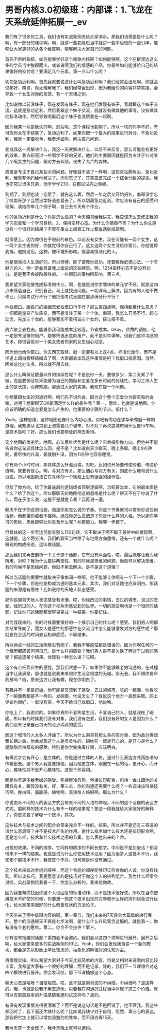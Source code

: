 # 男哥内核3.0初级班：内部课：1.飞龙在天系统延伸拓展一_ev

我们有了很多的工具，我们也有实战案例去给大家演示。那我们也需要是什么呢？啊，有一部分的课程啊。啊，就讲一些初级班当中就讲一些中级班的一些引申，能够让大家更好的从各个维度啊。能够解决大家自己的问题。

首先不再听系统。如何能够学好这个南歌内核啊？如何能够啊。这个在群里边这么多的学员当中脱颖而出，或者说啊我们的情感的产品，你最终如何能够给自己的结果很好的交付呢？要满足几个元素。第一点叫什么呢？

切勿急功近利啊。首先我就要说说什么叫急功近利啊？我们经常会出现啊，你就会说那好，南哥，你太理解我了，我们经常会出现，因为我给你的内容非常实操，会导致一个女生对你的反馈，有一个天壤之别。

比如说你以前没妹子，现在发现有妹子，现在他们发现有妹子，我就跟这个妹子交流，这就是急功近利。然后我跟这个妹子交流，我就没有做其他的事情，没有做其他标准动作。然后导致呢最后这个妹子也没跟我在一起啊。

因为我某一块是缺失的啊。然后呢，这个课程也到期了。所以一切的你学不好，有可能你太在乎结果了，急功近利了。如果你把一个最大的结果进行拆分。不急功近利，我就一定要脱单，我者泡妞呃，解决自己问题。

变成我这一周解决什么，我这一天就解决什么，以后不来反复。那么可能会有更好的效果。我去研究过一些啊学不好的兄弟，他们的主要原因就是因为专注于针对某几个啊女生的问题，跟对方去纠结，丧失了大片的森林。

或者是专注于自己某些点的问题。好像就不活了一样啊，这较真钻脚角尖，急功近利，我就非他妈给他解决了。而你忘记了，其实应该完成一个综合分数的提高。我也研究过很多兄弟，他学学学230，在那试试完之后呢。

到期了，到期也谈上恋爱了，就先这么着，然后一年之后又开始报名，南哥没学忘了哎南哥那个当然没学好谈恋爱去了。所以切莫急功近利。你应该有自己的感受和理解，我给你举几个例子啊，自己去今天有个作业。

你的急功近利是什么？你是怎么做的？今天楠哥给我讲完，我应该怎么去修正我的学习态度和一个学习目标。2、保持空杯心态。为什么你情商不高？为什么你总是没有一个很好的结果？不管在事业上或者工作上都会遇到瓶颈啊。

就情感上。因为你很在乎眼前的景色。以前没有女生，现在可能有一两个女生，这一两个女生说你好，你就觉得你自己行了。这女这两个女生没给你窗口，你就觉得我操，他妈没用。这种。被环境所影响。很容易情绪化的人。

他是很难把人生活好的。所以师傅。除了要教你武功，还要教你武德心法。一个有魅力的人，他一定会具备我上面说的这些特质。啊，1234空杯心态不是没有动力。是是我不会被阶段性的。一些眼前的事物所影响。第三点。

我希望大家能够完成标准的作业。啊，也就是说你学哪块的单元学不好，就拿这四点来筛选自己，识别自己，马上就找出问题，一功课马上解决。因为有的人他不做作业，只做考试行不行？他把他考试无脑在那点满分行不行？

他找借口。跟自己的婚姻恋爱找借口行不行？那么第四点啊。保持数量什么意思？一切都是量变产生质变，而不是专注于某一个个体。南哥，我怎么开场不行，起心动念，先加三个女的。能够我加不着搭讪三个女的，搭讪搭不着。

周六聚会去找去。能够那我可能成本比较高，节省成本。Okay。优秀的销售，他一定是有足够的用户。能够筛选出意向用户，而不是对牛弹琴。但我们这种沟通的艺术，你很容易对一个美女或者你家的女生起心动念。

因为他也给你窗口。你去西天取经。就一定要有以上这4点。标准化动作。而不是半道上跟白骨精结婚去了啊，大家都会出现这种事情是吧？找借口找原因。当然。困难总比办法多，所以就不用去找。

那么什么叫保证数量以外的持续性呢？不是说你一天。要做多少，第二天累了不做，而是要保证每天能够为自己的婚姻和恋爱花多长时间的持续性。学习工作人生比的是长跑，而非短跑。那通过大家的实操。我现在提一个问题。

你想要跟女生的沟通好啊，咱们先不说约会，因为这个整个恋爱分为聊天和约会嘛，对吧？想要聊天OK要满足什么样的条件呢？第一，思维，也就是说地图。你应该明确的知道恋爱是怎么产生的。他重要的步骤的节点。都什么？

Yeah。这种思维，这种地图也像什么内功心法。对吧有内功在学华拳秀腿一样的道理。我知道从北京到上海需要几个城市，对不对？再说这城市用什么自行车啊，是技术是吧？好。那么我们也要辩证的啊去看待。

这个地图的优劣势。地图、心法思维优势是什么呢？它会指引你方向。但他并不能告诉你这句话具体怎么回。是不是？比如说白天少聊天，晚上多聊。晚上9点钟啊，要尽快的升温，要就别升温，因为11点钟他容易睡觉。

你有两个小时时间，那具体怎么升温没讲。对吧。比如说开场要传递价值，传递价值啊，就要有信心。啊，与对方有关。那么细心与对方有关，到底什么地句说什么没说。所以地图新法它在具体的一个微观上没有很强的操作性。

但给了你方向，给了你最底层的逻辑或者顶层逻辑啊，治标要治本，它的最本质是什么？给了你这个。所以那聊天的地图咱这的思维是什么呢？聊天不在于你说了什么，而在于怎么说，这是不是就是节奏？我再说一遍。

聊天不在于你说的话题，而是你用怎么说的节奏。你这个节奏就可以带来你说任何话题，他都接你或者不接你。通过你怎么说塑造了你是什么样的人格。所以那你学习的思维，思维能够让你具备什么呢？纠错能力。我哪一步错了。

但具体的这一步里边可能有那么150句话，它不取决于啊不取于最终中的微观啊，这就是。这个两分法。我们的聊天当中除了有地图方向思维，还有一个就什么呢？微观的构成形态，这叫做话题。

那么我们来再去剖析一下关于这个话题，它有没有两面性，哎，最后能够让我为我所用，对吧？我为什么要讲两面性，有的时候是思维的问题，你就可以解决思维。有的时候不是思维问题，你就不用去解决，是不是这个道理？

所以当话题的重要性就取决于像单词一样啊。他不能够让你啊有一个下一个步骤，下一个步骤，但是他是构成沟通的基本元素。其次，我们对话题也应该明白，那话题的来源是有哪些？比如说你的天地人状态感受。

那你说南哥天地人状态感受有点懵。哎，你经历过的事情，去过的城市，谈过的恋爱，经历过的人。在你这个视角所感受到的世界。一切的感受啊也是一个很好的话题。记住你们的话题都很容易变成一种结果。你要记住。

对为我现来的。有的时候需要很好的一个展示自己的什么呢？感受。我们男人啊都太结果导向了，而女人是感性的那感性在交流当中怎么能够激发对方的感性呢？那就要在合适的时间去互相聊感受。不聊结果。

所以两点一线的生活能够没有圈子，我我不够感性都是错误的。因为你啊任何的一个经历都应该问问自己。是什么样的感受？我们男人是不是欠缺了啊对于过程的感受？都追逐某个结果。体现有一种怎么讲？哎呀。

这个有点枉费此生的感觉。那我们试想一下，如果你不能够跟老娘沟通的，在过程当中让我满意，那也就是说我未来跟你生活会极度的无趣。那无去，我不跟你要车药房吗？哦，原来这方让我有趣，现在你明白了。

有趣并不一定是逗逼。他可能是交流到了感受，去过的城市，吃的一碗面，你看吃了一碗面我都是不一样的。发碗面，他说怎么了？我说这个地方一直想来嗯。网上评论也很好，一直没有空。今天不给自己找借口，他说哈。

你吃上了，我说对的。如果你真的不爱热爱生活，不爱自己的人，就是我吃了碗面。所以有的时候我们没有对象，我们没有恋爱，我们没有好的女人是因为什么？我们没有记录自己每天的点点滴滴的感受。

而这个城市的人太多人浮躁了。所以为什么南哥有那么多的高分类，因为高分类跟我长期之后，他会发现这个人是有灵性的，跟她在一起是开心的，是开心是什么？是酸甜苦辣都有的感受。特别是你学完病毒疗期，应该明白。

有痛苦才会有开心，是立体的。你是通过立体的人格，通过什么表达方式再加语句传输出去。这个男人我就要跟他，因为他更立体，跟他在一起的话，更开心，而开心。趣味性并不是开心趣味性。这里个形容词。

而是你有更多给老娘的感受。包括屋冷忽热，包括长短配合，包括一会儿跟他的关跟我有关，跟我没有关。好，第三点，你的沟通还需要什么呢？一些调味技叫做技巧啊，推拉呀、画面感、植物啊、表演性人格呀啊。那么为什么？

你说南哥不同的人的表达方式会带来不同的人格的体现。不同的这个话题的表达方式呢，那同样的技术为什么有不一样的结果呢？那这一段我就给大家很好的解释了，你首先要了解哪一个技术，其次。

这些技术与技术之间的配合会带来完全不一样的。结果。所以并不是还有三哥说的话什么意思呀？并不是技术产生的作用。是什么技术加什么技术还是长短配合啊，还是怎么样，技术和什么技术之间的节奏。怎么表达出来的？😡。

出现的效果。不同的顺序，它同样的顺序的不同长短字。中间是不是加废话？都会带来不一样的结果。也就是说为什么你使用技术没用？因为很多人这技术不行，我使那个那技术不行，我使这个不对，很可能是你没有通过。

这个技术来找对合适的顺序，而这个合适的顺序能够印证符合你的人设，你没有找到。所以谈技巧，我更愿意谈的是技巧对于你这个人的排列组合。我为什么经常会说哎，实战案例给我看一下，你怎么分析的，我来给你改。

因为我要帮你找出你这个人设回复的标准动作，而不是技术很好使。所以在当你使用技术不好使的时候，你要想一想这个技术出现的次序和什么样的排列组合进行优化，给大家带来很好的什么改善现状的方法论子。

今天带来了啊中级班内容的啊。第一章节，我们未来的7天将会大篇幅的进行展开。整个的沟通聊天不再是七步法啊，是什么什么升风管念这那的。就是第一，你有没有全套的思维。第二，你会不会技住？第三。

你有没有衔接的话题？第四会不会邀约。我们会以这四个项啊进行展开。展开之后啊，给大家带来更多的实战案例的印证。Yeah。你们会发现我每讲一个新的模块，都会是先以形而上学比较虚的、抽象化的啊很对的认知为主。

再慢慢实操。所以希望大家对于今天比较简单的内容，但是又相对来说啊内容比较丰富。我希望大家有一个很好的理解，而不是记录。好的，我们下一节课将会对这四个模块进行展开。你会发现哎，那下节课楠够这个心态。

聊天心态是啥呀？自信坦然。哎，这不就是南哥说的不纠结，不纠缠吗？是这样的。哦，也就是说我不用去追他，只要我在沟通的过程当中体现了这三个价值。就可以有更高胜率的升温感情和邀约试这样吗？是的。

有没有发现事情变得更清晰了？而不是说这句话是不是回错了，他不理我。我这些都回对了，我下面还欠缺什么呢？比如说我缺少对于自信、坦然、事业心的表达，那我把它加上就可以增加我邀约的胜率，而不用去等15天。

我今天这一天全做了，我今天晚上就可以邀约。